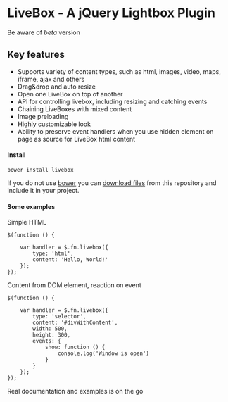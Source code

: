 # LiveBox - A jQuery Lightbox Plugin

Be aware of *beta* version

## Key features

- Supports variety of content types, such as html, images, video, maps, iframe, ajax and others
- Drag&drop and auto resize
- Open one LiveBox on top of another
- API for controlling livebox, including resizing and catching events
- Chaining LiveBoxes with mixed content
- Image preloading
- Highly customizable look
- Ability to preserve event handlers when you use hidden element on page as source for LiveBox html content

#### Install

    bower install livebox
    
If you do not use [bower](http://bower.io) you can [download files](https://github.com/jazzfog/LiveBox/archive/master.zip) from this repository and include it in your project.

#### Some examples

Simple HTML

    $(function () {

        var handler = $.fn.livebox({
            type: 'html',
            content: 'Hello, World!'
        });
    });

Content from DOM element, reaction on event

    $(function () {

        var handler = $.fn.livebox({
            type: 'selector',
            content: '#divWithContent',
            width: 500,
            height: 300,
            events: {
                show: function () {
                    console.log('Window is open')
                }
            }
        });
    });

Real documentation and examples is on the go
